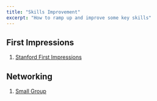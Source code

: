 ```yaml
---
title: "Skills Improvement"
excerpt: "How to ramp up and improve some key skills"
---
```


## First Impressions

1. [Stanford First Impressions](https://www.youtube.com/watch?v=Om7jApT9cVc)

## Networking

1. [Small Group](https://www.youtube.com/watch?v=WO7AFZWjy0E)

